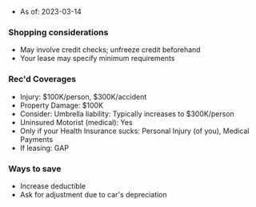 * As of: 2023-03-14

### Shopping considerations
* May involve credit checks; unfreeze credit beforehand
* Your lease may specify minimum requirements

### Rec'd Coverages
* Injury: $100K/person, $300K/accident
* Property Damage: $100K
* Consider: Umbrella liability: Typically increases to $300K/person
* Uninsured Motorist (medical): Yes
* Only if your Health Insurance sucks: Personal Injury (of you), Medical Payments
* If leasing: GAP

### Ways to save
* Increase deductible
* Ask for adjustment due to car's depreciation
